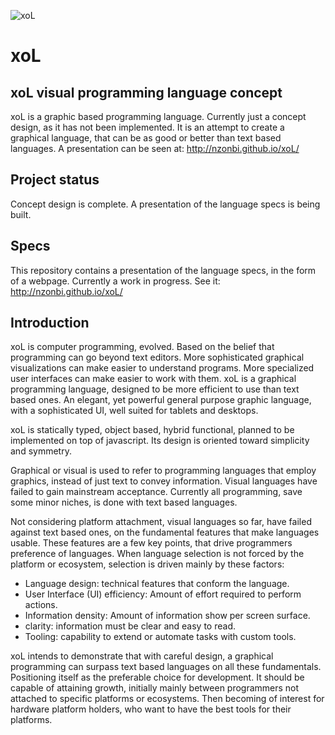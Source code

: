 ![xoL](http://nzonbi.github.io/xoL/res/xol.png)

# xoL 

## xoL visual programming language concept

xoL is a graphic based programming language. Currently just a concept design, as it has not been implemented. It is an attempt to create a graphical language, that can be as good or better than text based languages. A presentation can be seen at: http://nzonbi.github.io/xoL/

## Project status

Concept design is complete. A presentation of the language specs is being built.

## Specs

This repository contains a presentation of the language specs, in the form of a webpage. Currently a work in progress. See it: http://nzonbi.github.io/xoL/

## Introduction

xoL is computer programming, evolved. Based on the belief that programming can go beyond text editors. More sophisticated graphical visualizations can make easier to understand programs. More specialized user interfaces can make easier to work with them. xoL is a graphical programming language, designed to be more efficient to use than text based ones. An elegant, yet powerful general purpose graphic language, with a sophisticated UI, well suited for tablets and desktops. 

xoL is statically typed, object based, hybrid functional, planned to be implemented on top of javascript. Its design is oriented toward simplicity and symmetry.

Graphical or visual is used to refer to programming languages that employ graphics, instead of just text to convey information. Visual languages have failed to gain mainstream acceptance. Currently all programming, save some minor niches, is done with text based languages.

Not considering platform attachment, visual languages so far, have failed against text based ones, on the fundamental features that make languages usable. These features are a few key points, that drive programmers preference of languages. When language selection is not forced by the platform or ecosystem, selection is driven mainly by these factors:

* Language design: technical features that conform the language.
* User Interface (UI) efficiency: Amount of effort required to perform actions. 
* Information density: Amount of information show per screen surface. 
* clarity: information must be clear and easy to read. 
* Tooling: capability to extend or automate tasks with custom tools.

xoL intends to demonstrate that with careful design, a graphical programming can surpass text based languages on all these fundamentals. Positioning itself as the preferable choice for development. It should be capable of attaining growth, initially mainly between programmers not attached to specific platforms or ecosystems. Then becoming of interest for hardware platform holders, who want to have the best tools for their platforms.
